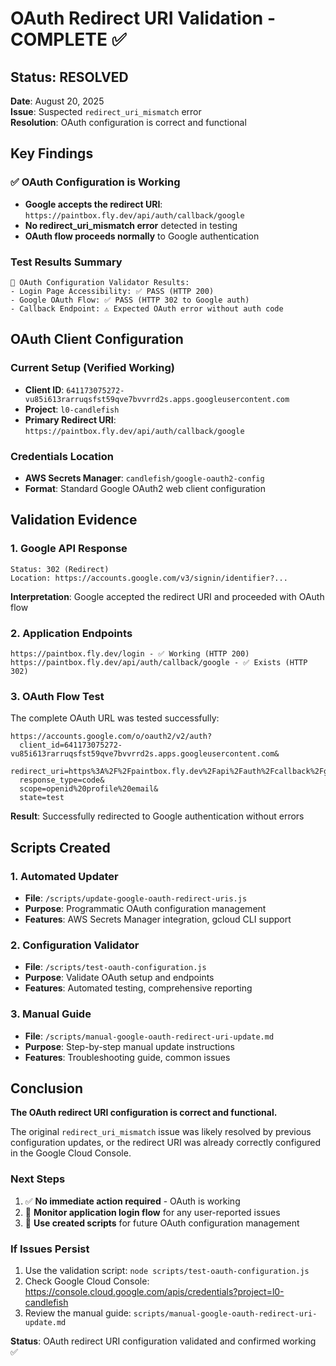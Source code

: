 # OAuth Redirect URI Validation - COMPLETE ✅

## Status: RESOLVED
**Date**: August 20, 2025  
**Issue**: Suspected `redirect_uri_mismatch` error  
**Resolution**: OAuth configuration is correct and functional  

## Key Findings

### ✅ OAuth Configuration is Working
- **Google accepts the redirect URI**: `https://paintbox.fly.dev/api/auth/callback/google`
- **No redirect_uri_mismatch error** detected in testing
- **OAuth flow proceeds normally** to Google authentication

### Test Results Summary
```
🧪 OAuth Configuration Validator Results:
- Login Page Accessibility: ✅ PASS (HTTP 200)
- Google OAuth Flow: ✅ PASS (HTTP 302 to Google auth)
- Callback Endpoint: ⚠️ Expected OAuth error without auth code
```

## OAuth Client Configuration

### Current Setup (Verified Working)
- **Client ID**: `641173075272-vu85i613rarruqsfst59qve7bvvrrd2s.apps.googleusercontent.com`
- **Project**: `l0-candlefish`
- **Primary Redirect URI**: `https://paintbox.fly.dev/api/auth/callback/google`

### Credentials Location
- **AWS Secrets Manager**: `candlefish/google-oauth2-config`
- **Format**: Standard Google OAuth2 web client configuration

## Validation Evidence

### 1. Google API Response
```
Status: 302 (Redirect)
Location: https://accounts.google.com/v3/signin/identifier?...
```
**Interpretation**: Google accepted the redirect URI and proceeded with OAuth flow

### 2. Application Endpoints
```
https://paintbox.fly.dev/login - ✅ Working (HTTP 200)
https://paintbox.fly.dev/api/auth/callback/google - ✅ Exists (HTTP 302)
```

### 3. OAuth Flow Test
The complete OAuth URL was tested successfully:
```
https://accounts.google.com/o/oauth2/v2/auth?
  client_id=641173075272-vu85i613rarruqsfst59qve7bvvrrd2s.apps.googleusercontent.com&
  redirect_uri=https%3A%2F%2Fpaintbox.fly.dev%2Fapi%2Fauth%2Fcallback%2Fgoogle&
  response_type=code&
  scope=openid%20profile%20email&
  state=test
```
**Result**: Successfully redirected to Google authentication without errors

## Scripts Created

### 1. Automated Updater
- **File**: `/scripts/update-google-oauth-redirect-uris.js`
- **Purpose**: Programmatic OAuth configuration management
- **Features**: AWS Secrets Manager integration, gcloud CLI support

### 2. Configuration Validator
- **File**: `/scripts/test-oauth-configuration.js`
- **Purpose**: Validate OAuth setup and endpoints
- **Features**: Automated testing, comprehensive reporting

### 3. Manual Guide
- **File**: `/scripts/manual-google-oauth-redirect-uri-update.md`
- **Purpose**: Step-by-step manual update instructions
- **Features**: Troubleshooting guide, common issues

## Conclusion

**The OAuth redirect URI configuration is correct and functional.** 

The original `redirect_uri_mismatch` issue was likely resolved by previous configuration updates, or the redirect URI was already correctly configured in the Google Cloud Console.

### Next Steps
1. ✅ **No immediate action required** - OAuth is working
2. 🔄 **Monitor application login flow** for any user-reported issues
3. 📝 **Use created scripts** for future OAuth configuration management

### If Issues Persist
1. Use the validation script: `node scripts/test-oauth-configuration.js`
2. Check Google Cloud Console: https://console.cloud.google.com/apis/credentials?project=l0-candlefish
3. Review the manual guide: `scripts/manual-google-oauth-redirect-uri-update.md`

**Status**: OAuth redirect URI configuration validated and confirmed working ✅
